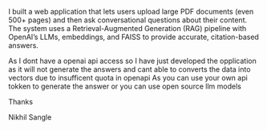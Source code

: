 I built a web application that lets users upload large PDF documents (even 500+ pages) and then ask conversational questions about their content. The system uses a Retrieval-Augmented Generation (RAG) pipeline with OpenAI’s LLMs, embeddings, and FAISS to provide accurate, citation-based answers.

As I dont have a openai api  access so I have just developed the opplication as it will not generate the answers and cant able to converts the data into vectors due to insufficent quota in openapi
As you can use your own api tokken to generate the answer or you can use open source llm models  

Thanks

Nikhil Sangle
